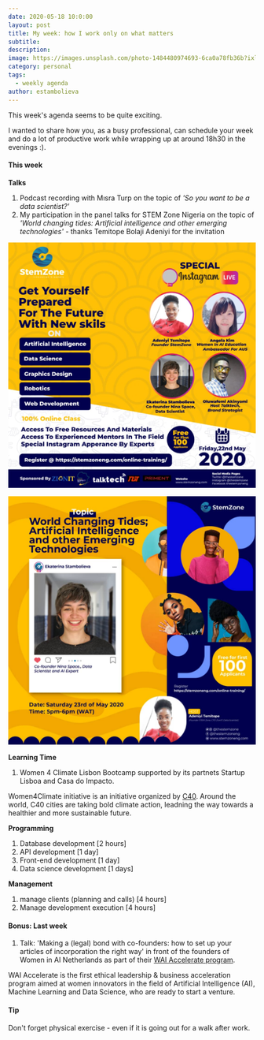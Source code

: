 ```yaml
---
date: 2020-05-18 10:0:00
layout: post
title: My week: how I work only on what matters
subtitle:
description: 
image: https://images.unsplash.com/photo-1484480974693-6ca0a78fb36b?ixlib=rb-1.2.1&ixid=eyJhcHBfaWQiOjEyMDd9&auto=format&fit=crop&w=1352&q=80
category: personal
tags:
  - weekly agenda
author: estambolieva
---
```


This week's agenda seems to be quite exciting.

I wanted to share how you, as a busy professional, can schedule your week and do a lot of productive work while wrapping up at around 18h30 in the evenings :).

#### This week

**Talks**


1. Podcast recording with Mısra Turp on the topic of *'So you want to be a data scientist?'*
2. My participation in the panel talks for STEM Zone Nigeria on the topic of *'World changing tides: Artificial intelligence and other emerging technologies'* - thanks Temitope Bolaji Adeniyi for the invitation

![STEM Zone Nigeria Conference](https://github.com/estambolieva/estambolieva.github.io/blob/master/assets/img/uploads/my_week/STEM_ZONE_Nigeria.jpg)

![I for STEM Zone Nigeria](https://github.com/estambolieva/estambolieva.github.io/blob/master/assets/img/uploads/my_week/I_for_STEM_Nigeria.jpg)


**Learning Time**


1. Women 4 Climate Lisbon Bootcamp supported by its partnets Startup Lisboa and Casa do Impacto.

Women4Climate initiative is an initiative organized by [C40](https://www.c40.org/). Around the world, C40 cities are taking bold climate action, leadning the way towards a healthier and more sustainable future.  



**Programming**

1. Database development [2 hours]
2. API development [1 day]
3. Front-end development [1 day]
4. Data science development [1 days]


**Management**

1. manage clients (planning and calls) [4 hours]
2. Manage development execution [4 hours]


#### Bonus: Last week

1. Talk: 'Making a (legal) bond with co-founders: how to set up your articles of incorporation the right way' in front of the founders of Women in AI Netherlands as part of their [WAI Accelerate program](https://www.womeninai.co/waiaccelerate).

WAI Accelerate is the first ethical leadership & business acceleration program aimed at women innovators in the field of Artificial Intelligence (AI), Machine Learning and Data Science, who are ready to start a venture. 

#### Tip

Don't forget physical exercise - even if it is going out for a walk after work.
